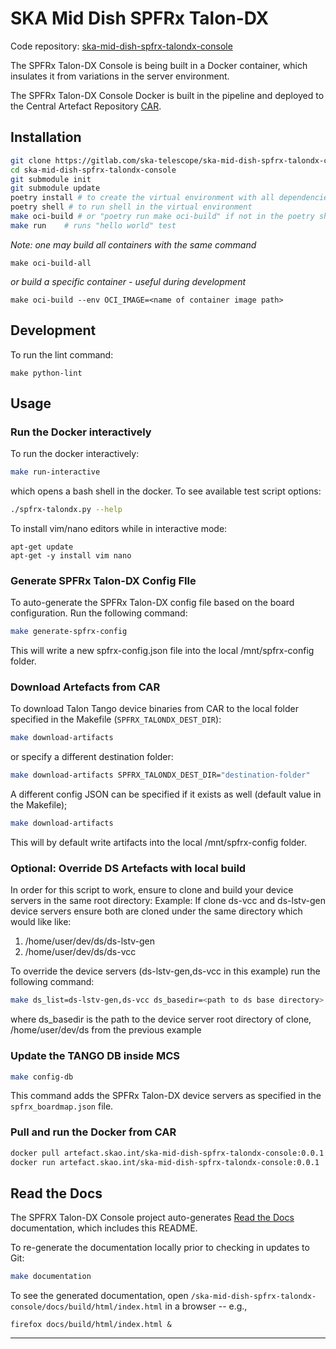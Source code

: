 # SKA Mid Dish SPFRx Talon-DX

Code repository: [ska-mid-dish-spfrx-talondx-console](https://gitlab.com/ska-telescope/ska-mid-dish-spfrx-talondx-console)

The SPFRx Talon-DX Console is being built in a Docker container, which insulates it from variations in the server environment. 

The SPFRx Talon-DX Console Docker is built in the pipeline and deployed to the Central Artefact Repository [CAR](https://artefact.skatelescope.org/#browse/browse:docker-internal:v2%2Fska-mid-dish-spfrx-talondx-console).


## Installation
```bash
git clone https://gitlab.com/ska-telescope/ska-mid-dish-spfrx-talondx-console
cd ska-mid-dish-spfrx-talondx-console
git submodule init
git submodule update
poetry install # to create the virtual environment with all dependencies
poetry shell # to run shell in the virtual environment
make oci-build # or "poetry run make oci-build" if not in the poetry shell
make run    # runs "hello world" test
```

*Note: one may build all containers with the same command*
```
make oci-build-all
```
*or build a specific container - useful during development*
```
make oci-build --env OCI_IMAGE=<name of container image path>
```

## Development
To run the lint command:
```
make python-lint
```

## Usage
### Run the Docker interactively
To run the docker interactively:
```bash
make run-interactive
```
which opens a bash shell in the docker. 
To see available test script options: 
```bash
./spfrx-talondx.py --help
```
To install vim/nano editors while in interactive mode:
```
apt-get update
apt-get -y install vim nano
```


### Generate SPFRx Talon-DX Config FIle
To auto-generate the SPFRx Talon-DX config file based on the board configuration. Run the following command:
```bash
make generate-spfrx-config
```
This will write a new spfrx-config.json file into the local /mnt/spfrx-config folder.


### Download Artefacts from CAR
To download Talon Tango device binaries from CAR to the local folder specified in the Makefile (`SPFRX_TALONDX_DEST_DIR`): 
```bash
make download-artifacts
```
or specify a different destination folder:
```bash
make download-artifacts SPFRX_TALONDX_DEST_DIR="destination-folder"
```
A different config JSON can be specified if it exists as well (default value in the Makefile);
```bash
make download-artifacts
```
This will by default write artifacts into the local /mnt/spfrx-config folder.


### Optional: Override DS Artefacts with local build
In order for this script to work, ensure to clone and build your device servers in the same root directory:
Example: If clone ds-vcc and ds-lstv-gen device servers ensure both are cloned under the same directory which would like like:
1. /home/user/dev/ds/ds-lstv-gen
2. /home/user/dev/ds/ds-vcc

To override the device servers (ds-lstv-gen,ds-vcc in this example) run the following command:
```bash
make ds_list=ds-lstv-gen,ds-vcc ds_basedir=<path to ds base directory> mcs_dir=<path to mcs checkout> ds-override-local
```
where ds_basedir is the path to the device server root directory of clone, /home/user/dev/ds from the previous example 



### Update the TANGO DB inside MCS
```bash
make config-db
```
This command adds the SPFRx Talon-DX device servers as specified in the `spfrx_boardmap.json` file.



### Pull and run the Docker from CAR
```bash
docker pull artefact.skao.int/ska-mid-dish-spfrx-talondx-console:0.0.1
docker run artefact.skao.int/ska-mid-dish-spfrx-talondx-console:0.0.1
```


## Read the Docs
The SPFRX Talon-DX Console project auto-generates [Read the Docs](https://developer.skao.int/projects/ska-mid-dish-spfrx-talondx-console/en/latest/) documentation, which includes this README.

To re-generate the documentation locally prior to checking in updates to Git:
```bash
make documentation
```
To see the generated documentation, open `/ska-mid-dish-spfrx-talondx-console/docs/build/html/index.html` in a browser -- e.g.,
```
firefox docs/build/html/index.html &
```

---




